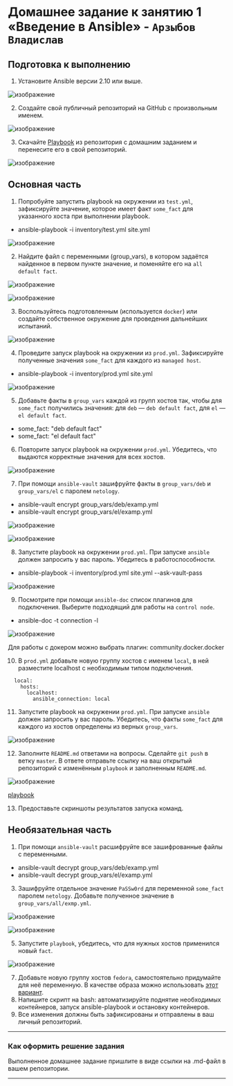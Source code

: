 # Домашнее задание к занятию 1 «Введение в Ansible» - `Арзыбов Владислав`

## Подготовка к выполнению

1. Установите Ansible версии 2.10 или выше.

![изображение](https://github.com/user-attachments/assets/c6a5d126-ae50-44f2-b683-d74576adbd01)

2. Создайте свой публичный репозиторий на GitHub с произвольным именем.

![изображение](https://github.com/user-attachments/assets/24d5e633-d8d5-46b4-9489-cab99243be38)

3. Скачайте [Playbook](./playbook/) из репозитория с домашним заданием и перенесите его в свой репозиторий.

![изображение](https://github.com/user-attachments/assets/d89ccbfe-8a22-402a-90a9-f2a75fca0978)

## Основная часть

1. Попробуйте запустить playbook на окружении из `test.yml`, зафиксируйте значение, которое имеет факт `some_fact` для указанного хоста при выполнении playbook.

- ansible-playbook -i inventory/test.yml site.yml

![изображение](https://github.com/user-attachments/assets/32628e5f-0b2b-4663-8b43-0ab4c37255f5)

2. Найдите файл с переменными (group_vars), в котором задаётся найденное в первом пункте значение, и поменяйте его на `all default fact`.

![изображение](https://github.com/user-attachments/assets/0413199e-548b-4ff4-a884-f9b1b4348c51)

![изображение](https://github.com/user-attachments/assets/769c05f4-6318-4252-bfdf-96f686f6c099)

3. Воспользуйтесь подготовленным (используется `docker`) или создайте собственное окружение для проведения дальнейших испытаний.

![изображение](https://github.com/user-attachments/assets/4530bebd-28c3-4dae-a73b-71329e424718)

4. Проведите запуск playbook на окружении из `prod.yml`. Зафиксируйте полученные значения `some_fact` для каждого из `managed host`.

- ansible-playbook -i inventory/prod.yml site.yml

![изображение](https://github.com/user-attachments/assets/da69acb0-c086-4019-a8e4-423aa2a636cb)

5. Добавьте факты в `group_vars` каждой из групп хостов так, чтобы для `some_fact` получились значения: для `deb` — `deb default fact`, для `el` — `el default fact`.

- some_fact: "deb default fact"
- some_fact: "el default fact"

6.  Повторите запуск playbook на окружении `prod.yml`. Убедитесь, что выдаются корректные значения для всех хостов.

![изображение](https://github.com/user-attachments/assets/fcad9c71-acde-4de8-8545-62968651c31a)

7. При помощи `ansible-vault` зашифруйте факты в `group_vars/deb` и `group_vars/el` с паролем `netology`.

- ansible-vault encrypt group_vars/deb/examp.yml
- ansible-vault encrypt group_vars/el/examp.yml 

![изображение](https://github.com/user-attachments/assets/f609c085-87b7-4414-8c52-02dd3990845a)

![изображение](https://github.com/user-attachments/assets/dc8a0b35-63db-4c26-91ac-5083c47446c8)

8. Запустите playbook на окружении `prod.yml`. При запуске `ansible` должен запросить у вас пароль. Убедитесь в работоспособности.

- ansible-playbook -i inventory/prod.yml site.yml --ask-vault-pass

![изображение](https://github.com/user-attachments/assets/53ea5bd6-2ae5-4387-b883-882c359dc6a1)

9. Посмотрите при помощи `ansible-doc` список плагинов для подключения. Выберите подходящий для работы на `control node`.

- ansible-doc -t connection -l

![изображение](https://github.com/user-attachments/assets/af727fee-034a-4574-b7b9-2acef4bfcb59)

Для работы с докером можно выбрать плагин: community.docker.docker

10. В `prod.yml` добавьте новую группу хостов с именем  `local`, в ней разместите localhost с необходимым типом подключения.

```
  local:
    hosts:
      localhost:
        ansible_connection: local
```

11. Запустите playbook на окружении `prod.yml`. При запуске `ansible` должен запросить у вас пароль. Убедитесь, что факты `some_fact` для каждого из хостов определены из верных `group_vars`.

![изображение](https://github.com/user-attachments/assets/d12054a8-bd16-4dfd-a59a-b39441838f9b)

12. Заполните `README.md` ответами на вопросы. Сделайте `git push` в ветку `master`. В ответе отправьте ссылку на ваш открытый репозиторий с изменённым `playbook` и заполненным `README.md`.

![изображение](https://github.com/user-attachments/assets/d29be238-fcca-4b11-a7c5-5b769dc939f1)

[playbook](https://github.com/vladislav-arzybov/HOMEWORK/tree/main/17_Sistema_upravleniya_konfiguraciyami/01_Vvedenie_in_Ansible/playbook)

13. Предоставьте скриншоты результатов запуска команд.

## Необязательная часть

1. При помощи `ansible-vault` расшифруйте все зашифрованные файлы с переменными.

- ansible-vault decrypt group_vars/deb/examp.yml
- ansible-vault decrypt group_vars/el/examp.yml

3. Зашифруйте отдельное значение `PaSSw0rd` для переменной `some_fact` паролем `netology`. Добавьте полученное значение в `group_vars/all/exmp.yml`.

![изображение](https://github.com/user-attachments/assets/1094f9b9-e011-4753-a646-58d72715a62e)

![изображение](https://github.com/user-attachments/assets/d93d7be9-9a10-4667-abff-4ae3efdef972)

5. Запустите `playbook`, убедитесь, что для нужных хостов применился новый `fact`.

![изображение](https://github.com/user-attachments/assets/b8a33fe7-f161-4062-bcd9-ee16ba151da1)

7. Добавьте новую группу хостов `fedora`, самостоятельно придумайте для неё переменную. В качестве образа можно использовать [этот вариант](https://hub.docker.com/r/pycontribs/fedora).
8. Напишите скрипт на bash: автоматизируйте поднятие необходимых контейнеров, запуск ansible-playbook и остановку контейнеров.
9. Все изменения должны быть зафиксированы и отправлены в ваш личный репозиторий.

---

### Как оформить решение задания

Выполненное домашнее задание пришлите в виде ссылки на .md-файл в вашем репозитории.

---
